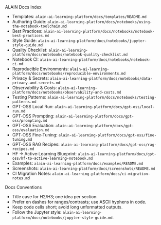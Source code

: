 ALAIN Docs Index

- Templates: `alain-ai-learning-platform/docs/templates/README.md`
- Authoring Guide: `alain-ai-learning-platform/docs/notebooks/using-the-notebook-toolchain.md`
- Best Practices: `alain-ai-learning-platform/docs/notebooks/notebook-best-practices.md`
- Style Guide: `alain-ai-learning-platform/docs/notebooks/jupyter-style-guide.md`
- Quality Checklist: `alain-ai-learning-platform/docs/notebooks/notebook-quality-checklist.md`
- Notebook CI: `alain-ai-learning-platform/docs/notebooks/notebook-ci.md`
- Reproducible Environments: `alain-ai-learning-platform/docs/notebooks/reproducible-environments.md`
- Privacy & Secrets: `alain-ai-learning-platform/docs/notebooks/data-privacy-and-secrets.md`
- Observability & Costs: `alain-ai-learning-platform/docs/notebooks/observability-and-costs.md`
- Testing Patterns: `alain-ai-learning-platform/docs/notebooks/testing-patterns.md`
- GPT‑OSS Local Run: `alain-ai-learning-platform/docs/gpt-oss/local-run.md`
- GPT‑OSS Prompting: `alain-ai-learning-platform/docs/gpt-oss/prompting.md`
- GPT‑OSS Evaluation: `alain-ai-learning-platform/docs/gpt-oss/evaluation.md`
- GPT‑OSS Fine‑Tuning: `alain-ai-learning-platform/docs/gpt-oss/fine-tuning.md`
- GPT‑OSS RAG Recipes: `alain-ai-learning-platform/docs/gpt-oss/rag-recipes.md`
- HF → Active‑Learning Blueprint: `alain-ai-learning-platform/docs/gpt-oss/hf-to-active-learning-notebook.md`
- Examples: `alain-ai-learning-platform/docs/examples/README.md`
- Screenshots: `alain-ai-learning-platform/docs/screenshots/README.md`
- CI Migration Notes: `alain-ai-learning-platform/docs/ci-migration-notes.md`

Docs Conventions
- Title case for H2/H3; one idea per section.
- Prefer en dashes for ranges/contrasts; use ASCII hyphens in code.
- Keep code cells short; avoid long unformatted outputs.
- Follow the Jupyter style: `alain-ai-learning-platform/docs/notebooks/jupyter-style-guide.md`.


